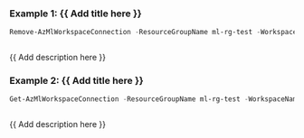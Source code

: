 ### Example 1: {{ Add title here }}
```powershell
Remove-AzMlWorkspaceConnection -ResourceGroupName ml-rg-test -WorkspaceName mlworkspace-test01 -ConnectionName test01
```

```output
```

{{ Add description here }}

### Example 2: {{ Add title here }}
```powershell
Get-AzMlWorkspaceConnection -ResourceGroupName ml-rg-test -WorkspaceName mlworkspace-test01 -ConnectionName test01 | Remove-AzMlWorkspaceConnection
```

```output
```

{{ Add description here }}

